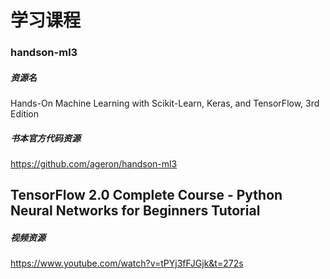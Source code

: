 # 学习课程

### handson-ml3

##### 资源名
Hands-On Machine Learning with Scikit-Learn, Keras, and TensorFlow, 3rd Edition

##### 书本官方代码资源
https://github.com/ageron/handson-ml3



## TensorFlow 2.0 Complete Course - Python Neural Networks for Beginners Tutorial

##### 视频资源
https://www.youtube.com/watch?v=tPYj3fFJGjk&t=272s